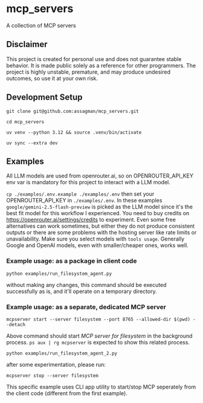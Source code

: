 # mcp_servers
A collection of MCP servers

## Disclaimer

This project is created for personal use and does not guarantee stable behavior. It is made public
solely as a reference for other programmers. The project is highly unstable, premature, and may produce
undesired outcomes, so use it at your own risk.

## Development Setup

`git clone git@github.com:assagman/mcp_servers.git`

`cd mcp_servers`

`uv venv --python 3.12 && source .venv/bin/activate`

`uv sync --extra dev`

## Examples

All LLM models are used from openrouter.ai, so on OPENROUTER_API_KEY
env var is mandatory for this project to interact with a LLM model.

`cp ./examples/.env.example ./examples/.env` then
set your OPENROUTER_API_KEY in `./examples/.env`. In these examples
`google/gemini-2.5-flash-preview` is picked as the LLM model since it's
the best fit model for this workflow I experienced. You need to buy
credits on https://openrouter.ai/settings/credits to experiment. Even
some free alternatives can work sometimes, but either they do not produce consistent
outputs or there are some problems with the hosting server like rate limits or unavailability.
Make sure you select models with `tools usage`. Generally Google and OpenAI models, even
with smaller/cheaper ones, works well.

### Example usage: as a package in client code

`python examples/run_filesystem_agent.py`

without making any changes, this command should be executed successfully as is, and it'll
operate on a temporary directory.

### Example usage: as a separate, dedicated MCP server

`mcpserver start --server filesystem --port 8765 --allowed-dir $(pwd) --detach`

Above command should start _MCP server for filesystem_ in the background process. `ps aux | rg mcpserver`
is expected to show this related process.

`python examples/run_filesystem_agent_2.py`

after some experimentation, please run:

`mcpserver stop --server filesystem`

This specific example uses CLI app utility to start/stop MCP seperately from the client code
(different from the first example).
